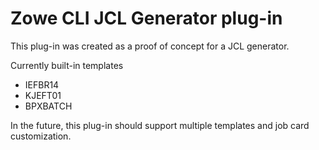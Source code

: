 # Zowe CLI JCL Generator plug-in

This plug-in was created as a proof of concept for a JCL generator.

Currently built-in templates

- IEFBR14
- KJEFT01
- BPXBATCH

In the future, this plug-in should support multiple templates and job card customization.

